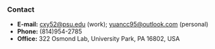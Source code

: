 ### Contact
- **E-mail:** <cxy52@psu.edu> (work); <yuancc95@outlook.com> (personal)
- **Phone:** (814)954-2785
- **Office:** 322 Osmond Lab, University Park, PA 16802, USA
<br>












